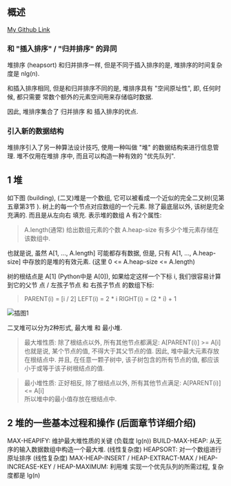 ## 概述
[My Github Link](https://github.com/kehuo/algorithm_py3)

### 和 "插入排序" / "归并排序" 的异同
堆排序 (heapsort) 和归并排序一样, 但是不同于插入排序的是, 堆排序的时间复杂度是 nlg(n).

和插入排序相同, 但是和归并排序不同的是, 堆排序具有 "空间原址性", 即, 任何时候, 都只需要
常数个额外的元素空间用来存储临时数据.

因此, 堆排序集合了 归并排序 和 插入排序的优点.


### 引入新的数据结构
堆排序引入了另一种算法设计技巧, 使用一种叫做 "堆" 的数据结构来进行信息管理. 堆不仅用在堆排
序中, 而且可以构造一种有效的 "优先队列".


## 1 堆
如下图 (building), (二叉)堆是一个数组, 它可以被看成一个近似的完全二叉树(见第五章第3节
). 树上的每一个节点对应数组的一个元素. 除了最底层以外, 该树是完全充满的. 而且是从左向右
填充. 表示堆的数组 A 有2个属性:
> A.length(通常) 给出数组元素的个数
> A.heap-size 有多少个堆元素存储在该数组中.

也就是说, 虽然 A[1, ..., A.length] 可能都存有数据, 但是, 只有 A[1, ..., A.heap-size]
中存放的是堆的有效元素. (这里 0 <= A.heap-size <= A.length)

树的根结点是 A[1] (Python中是 A[0]), 如果给定这样一个下标 i, 我们很容易计算到它的父节
点 / 左孩子节点 和 右孩子节点 的数组下标:
> PARENT(i) = [i / 2]
> LEFT(i) = 2 * i
> RIGHT(i) = (2 * i) + 1


[插图1]: https://kevinhuo.cool/imgs/welcome/do_not_stop.jpg
![插图1] 


二叉堆可以分为2种形式, 最大堆 和 最小堆.
> 最大堆性质: 除了根结点以外, 所有其他节点都满足:
> A[PARENT(i)] >= A[i] <br/>
> 也就是说, 某个节点的值, 不得大于其父节点的值. 因此, 堆中最大元素存放在根结点中. 并且,
> 在任意一颗子树中, 该子树包含的所有节点的值, 都应该小于或等于该子树根结点的值.

> 最小堆性质: 正好相反, 除了根结点以外, 所有其他节点满足:
> A[PARENT(i)] <= A[i] <br/>
> 所以堆中的最小值存放在根结点中. 

## 2 堆的一些基本过程和操作 (后面章节详细介绍)
MAX-HEAPIFY: 维护最大堆性质的关键 (负载度 lg(n))
BUILD-MAX-HEAP: 从无序的输入数据数组中构造一个最大堆. (线性复杂度)
HEAPSORT: 对一个数组进行原址排序 (线性复杂度)
MAX-HEAP-INSERT / HEAP-EXTRACT-MAX / HEAP-INCREASE-KEY / HEAP-MAXIMUM: 利用堆
实现一个优先队列的所需过程, 复杂度都是 lg(n)

